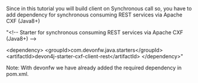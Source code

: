 

Since in this tutorial you will build client on Synchronous call so, you have to add dependency for synchronous consuming REST services via Apache CXF (Java8+)

&#34;&lt;!-- Starter for synchronous consuming REST services via Apache CXF (Java8+) --&gt;

&lt;dependency&gt;
  &lt;groupId&gt;com.devonfw.java.starters&lt;/groupId&gt;
  &lt;artifactId&gt;devon4j-starter-cxf-client-rest&lt;/artifactId&gt;
&lt;/dependency&gt;&#34;

Note: With devonfw we have already added the required dependency in pom.xml.



